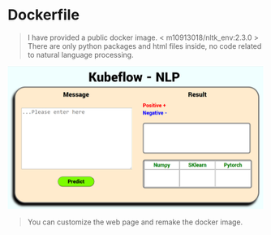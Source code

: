 # Dockerfile

> I have provided a public docker image. < m10913018/nltk_env:2.3.0 > \
> There are only python packages and html files inside, no code related to natural language processing.

<img src="https://github.com/WEICHINLIN/Kubeflow---Natural-Language-Processing/blob/main/4.%20Image/NLP.png" alt="NLP"/><br/>

> You can customize the web page and remake the docker image.
